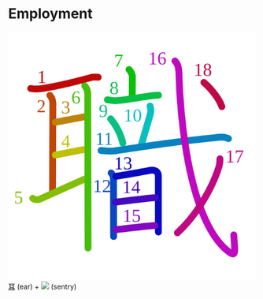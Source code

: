 # Employment
![8077](Kanji/kanji-colorize/8077.svg)
[耳](Kanji/kanji-dict/耳.md) (ear) + ![](http://www.kanjidamage.com/assets/radsmall/sentry-2bc1a938005a9a9f5c7fac08c3d829cdbd9c42d5048237422cb90f9c0b4aaaa5.jpg) (sentry)